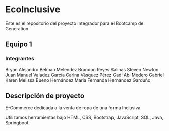# EcoInclusive

Este es el repositorio del proyecto Integrador para el Bootcamp de Generation

## Equipo 1

### Integrantes

Bryan Alejandro Belman Melendez
Brandon Reyes Salinas
Steven Newton
Juan Manuel Valadez García
Carina Vásquez Pérez
Gadi Abi Medero Gabriel
Karen Melissa Bueno Hernández
Maria Fernanda Hernandez Garduño

## Descripción de proyecto

E-Commerce dedicada a la venta de ropa de una forma Inclusiva

Utilizamos herramientas bajo HTML, CSS, Bootstrap, JavaScript, SQL, Java, Springboot.